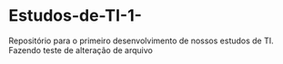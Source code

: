 # Estudos-de-TI-1-
Repositório para o primeiro desenvolvimento de nossos estudos de TI.
Fazendo teste  de alteração de arquivo
